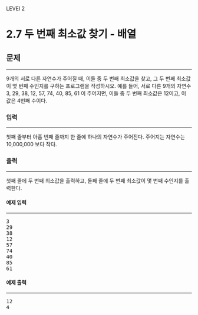 LEVEl 2

# 2.7 두 번째 최소값 찾기 - 배열

## 문제
___
9개의 서로 다른 자연수가 주어질 때, 이들 중 두 번째 최소값을 찾고, 그 두 번째 최소값이 몇 번째 수인지를 구하는 프로그램을 작성하시오. 예를 들어, 서로 다른 9개의 자연수 3, 29, 38, 12, 57, 74, 40, 85, 61 이 주어지면, 이들 중 두 번째 최소값은 12이고, 이 값은 4번째 수이다.

### 입력
____
첫째 줄부터 아홉 번째 줄까지 한 줄에 하나의 자연수가 주어진다. 주어지는 자연수는 10,000,000 보다 작다.

### 출력
___
첫째 줄에 두 번째 최소값을 출력하고, 둘째 줄에 두 번째 최소값이 몇 번째 수인지를 출력한다.

#### 예제 입력
___
<pre>
3
29
38
12
57
74
40
85
61
</pre>

#### 예제 출력
___
<pre>
12
4
</pre>